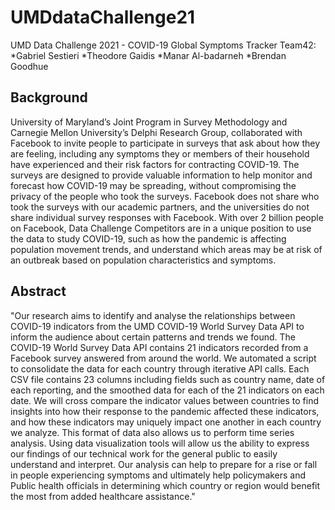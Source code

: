 # UMDdataChallenge21
UMD Data Challenge 2021 - COVID-19 Global Symptoms Tracker
Team42:
*Gabriel Sestieri
*Theodore Gaidis
*Manar Al-badarneh
*Brendan Goodhue

## Background
University of Maryland’s Joint Program in Survey Methodology and Carnegie Mellon
University’s Delphi Research Group, collaborated with Facebook to invite people
to participate in surveys that ask about how they are feeling, including any 
symptoms they or members of their household have experienced and their risk 
factors for contracting COVID-19. The surveys are designed to provide valuable
information to help monitor and forecast how COVID-19 may be spreading, 
without compromising the privacy of the people who took the surveys. Facebook
does not share who took the surveys with our academic partners, and the 
universities do not share individual survey responses with Facebook. With
over 2 billion people on Facebook, Data Challenge Competitors are in a 
unique position to use the data to study COVID-19, such as how the pandemic
is affecting population movement trends, and understand which areas may be
at risk of an outbreak based on population characteristics and symptoms. 


## Abstract
"Our research aims to identify and analyse the relationships between COVID-19 
indicators from the UMD COVID-19 World Survey Data API to inform the audience 
about certain patterns and trends we found. The COVID-19 World Survey Data API
contains 21 indicators recorded from a Facebook survey answered from around the 
world. We automated a script to consolidate the data for each country through 
iterative API calls. Each CSV file contains 23 columns including fields such as
country name, date of each reporting, and the smoothed data for each of the 21 
indicators on each date.  We will cross compare the indicator values between 
countries to find insights into how their response to the pandemic affected 
these indicators, and how these indicators may uniquely impact one another in
each country we analyze. This format of data also allows us to perform time 
series analysis. Using data visualization tools will allow us the ability to 
express our findings of our technical work for the general public to easily 
understand and interpret. Our analysis can help to prepare for a rise or fall 
in people experiencing symptoms and ultimately help policymakers and Public 
health officials in determining which country or region would benefit the most
from added healthcare assistance."